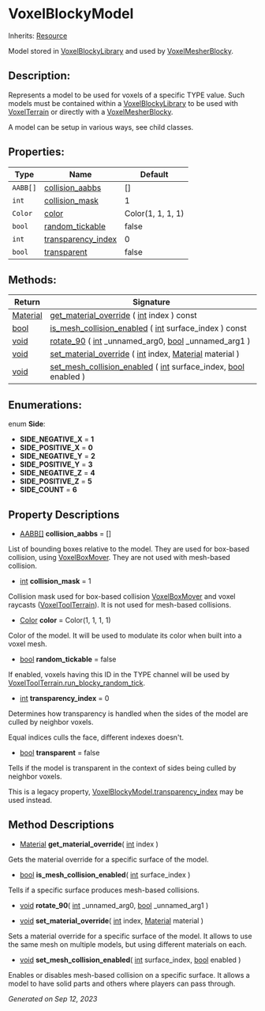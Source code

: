 # VoxelBlockyModel

Inherits: [Resource](https://docs.godotengine.org/en/stable/classes/class_resource.html)

Model stored in [VoxelBlockyLibrary](VoxelBlockyLibrary.md) and used by [VoxelMesherBlocky](VoxelMesherBlocky.md).

## Description: 

Represents a model to be used for voxels of a specific TYPE value. Such models must be contained within a [VoxelBlockyLibrary](VoxelBlockyLibrary.md) to be used with [VoxelTerrain](VoxelTerrain.md) or directly with a [VoxelMesherBlocky](VoxelMesherBlocky.md).

A model can be setup in various ways, see child classes.

## Properties: 


Type      | Name                                         | Default           
--------- | -------------------------------------------- | ------------------
`AABB[]`  | [collision_aabbs](#i_collision_aabbs)        | []                
`int`     | [collision_mask](#i_collision_mask)          | 1                 
`Color`   | [color](#i_color)                            | Color(1, 1, 1, 1) 
`bool`    | [random_tickable](#i_random_tickable)        | false             
`int`     | [transparency_index](#i_transparency_index)  | 0                 
`bool`    | [transparent](#i_transparent)                | false             
<p></p>

## Methods: 


Return                                                                          | Signature                                                                                                                                                                                                                           
------------------------------------------------------------------------------- | ------------------------------------------------------------------------------------------------------------------------------------------------------------------------------------------------------------------------------------
[Material](https://docs.godotengine.org/en/stable/classes/class_material.html)  | [get_material_override](#i_get_material_override) ( [int](https://docs.godotengine.org/en/stable/classes/class_int.html) index ) const                                                                                              
[bool](https://docs.godotengine.org/en/stable/classes/class_bool.html)          | [is_mesh_collision_enabled](#i_is_mesh_collision_enabled) ( [int](https://docs.godotengine.org/en/stable/classes/class_int.html) surface_index ) const                                                                              
[void](#)                                                                       | [rotate_90](#i_rotate_90) ( [int](https://docs.godotengine.org/en/stable/classes/class_int.html) _unnamed_arg0, [bool](https://docs.godotengine.org/en/stable/classes/class_bool.html) _unnamed_arg1 )                              
[void](#)                                                                       | [set_material_override](#i_set_material_override) ( [int](https://docs.godotengine.org/en/stable/classes/class_int.html) index, [Material](https://docs.godotengine.org/en/stable/classes/class_material.html) material )           
[void](#)                                                                       | [set_mesh_collision_enabled](#i_set_mesh_collision_enabled) ( [int](https://docs.godotengine.org/en/stable/classes/class_int.html) surface_index, [bool](https://docs.godotengine.org/en/stable/classes/class_bool.html) enabled )  
<p></p>

## Enumerations: 

enum **Side**: 

- **SIDE_NEGATIVE_X** = **1**
- **SIDE_POSITIVE_X** = **0**
- **SIDE_NEGATIVE_Y** = **2**
- **SIDE_POSITIVE_Y** = **3**
- **SIDE_NEGATIVE_Z** = **4**
- **SIDE_POSITIVE_Z** = **5**
- **SIDE_COUNT** = **6**


## Property Descriptions

- [AABB[]](https://docs.godotengine.org/en/stable/classes/class_aabb[].html)<span id="i_collision_aabbs"></span> **collision_aabbs** = []

List of bounding boxes relative to the model. They are used for box-based collision, using [VoxelBoxMover](VoxelBoxMover.md). They are not used with mesh-based collision.

- [int](https://docs.godotengine.org/en/stable/classes/class_int.html)<span id="i_collision_mask"></span> **collision_mask** = 1

Collision mask used for box-based collision [VoxelBoxMover](VoxelBoxMover.md) and voxel raycasts ([VoxelToolTerrain](VoxelToolTerrain.md)). It is not used for mesh-based collisions.

- [Color](https://docs.godotengine.org/en/stable/classes/class_color.html)<span id="i_color"></span> **color** = Color(1, 1, 1, 1)

Color of the model. It will be used to modulate its color when built into a voxel mesh.

- [bool](https://docs.godotengine.org/en/stable/classes/class_bool.html)<span id="i_random_tickable"></span> **random_tickable** = false

If enabled, voxels having this ID in the TYPE channel will be used by [VoxelToolTerrain.run_blocky_random_tick](VoxelToolTerrain.md#i_run_blocky_random_tick).

- [int](https://docs.godotengine.org/en/stable/classes/class_int.html)<span id="i_transparency_index"></span> **transparency_index** = 0

Determines how transparency is handled when the sides of the model are culled by neighbor voxels.

Equal indices culls the face, different indexes doesn't.

- [bool](https://docs.godotengine.org/en/stable/classes/class_bool.html)<span id="i_transparent"></span> **transparent** = false

Tells if the model is transparent in the context of sides being culled by neighbor voxels.

This is a legacy property, [VoxelBlockyModel.transparency_index](VoxelBlockyModel.md#i_transparency_index) may be used instead.

## Method Descriptions

- [Material](https://docs.godotengine.org/en/stable/classes/class_material.html)<span id="i_get_material_override"></span> **get_material_override**( [int](https://docs.godotengine.org/en/stable/classes/class_int.html) index ) 

Gets the material override for a specific surface of the model.

- [bool](https://docs.godotengine.org/en/stable/classes/class_bool.html)<span id="i_is_mesh_collision_enabled"></span> **is_mesh_collision_enabled**( [int](https://docs.godotengine.org/en/stable/classes/class_int.html) surface_index ) 

Tells if a specific surface produces mesh-based collisions.

- [void](#)<span id="i_rotate_90"></span> **rotate_90**( [int](https://docs.godotengine.org/en/stable/classes/class_int.html) _unnamed_arg0, [bool](https://docs.godotengine.org/en/stable/classes/class_bool.html) _unnamed_arg1 ) 


- [void](#)<span id="i_set_material_override"></span> **set_material_override**( [int](https://docs.godotengine.org/en/stable/classes/class_int.html) index, [Material](https://docs.godotengine.org/en/stable/classes/class_material.html) material ) 

Sets a material override for a specific surface of the model. It allows to use the same mesh on multiple models, but using different materials on each.

- [void](#)<span id="i_set_mesh_collision_enabled"></span> **set_mesh_collision_enabled**( [int](https://docs.godotengine.org/en/stable/classes/class_int.html) surface_index, [bool](https://docs.godotengine.org/en/stable/classes/class_bool.html) enabled ) 

Enables or disables mesh-based collision on a specific surface. It allows a model to have solid parts and others where players can pass through.

_Generated on Sep 12, 2023_
